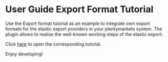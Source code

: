 # User Guide Export Format Tutorial

Use the Export format tutorial as an example to integrate own export formats for the elastic export providers in your plentymarkets system. The plugin allows to realise the well-known working steps of the elastic export.

Click [here](https://developers.plentymarkets.com/tutorials/exportformat) to open the corresponding tutorial.

Enjoy developing!
